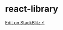 # react-library

[Edit on StackBlitz ⚡️](https://stackblitz.com/github/unfoldingWord-box3/react-library-starter)

